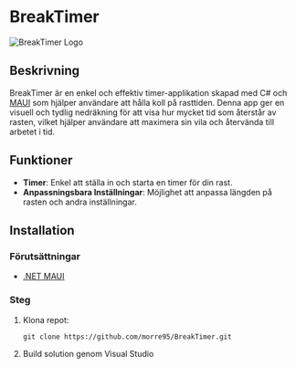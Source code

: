 # BreakTimer

![BreakTimer Logo](https://github.com/morre95/BreakTimer/assets/31042/bb554db8-6cb7-4ffd-a517-399a9ee653ac)

## Beskrivning

BreakTimer är en enkel och effektiv timer-applikation skapad med C# och [MAUI](https://github.com/dotnet/maui) som hjälper användare att hålla koll på rasttiden. Denna app ger en visuell och tydlig nedräkning för att visa hur mycket tid som återstår av rasten, vilket hjälper användare att maximera sin vila och återvända till arbetet i tid.

## Funktioner

- **Timer**: Enkel att ställa in och starta en timer för din rast.
- **Anpassningsbara Inställningar**: Möjlighet att anpassa längden på rasten och andra inställningar.
  
## Installation

### Förutsättningar
- [.NET MAUI](https://dotnet.microsoft.com/apps/maui)
  
### Steg
1. Klona repot:
   ```shell
   git clone https://github.com/morre95/BreakTimer.git
2. Build solution genom Visual Studio
